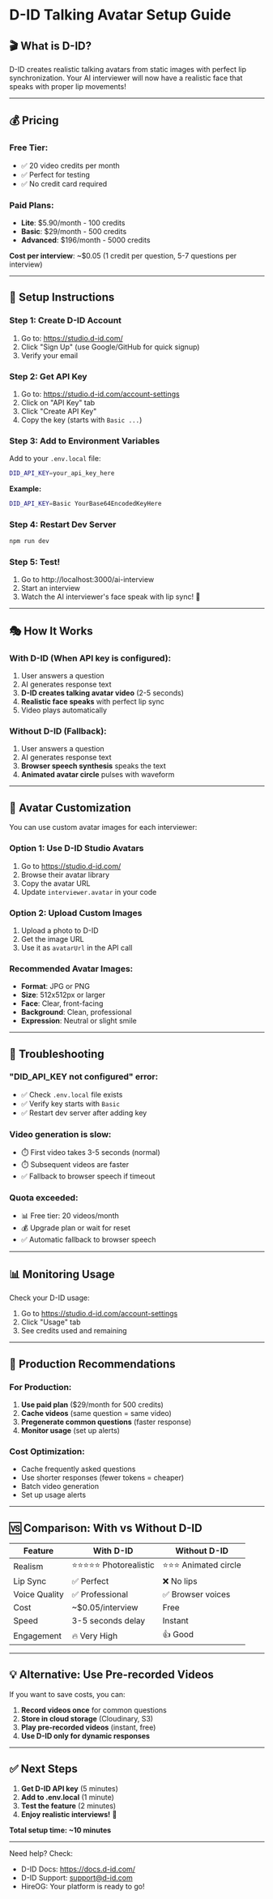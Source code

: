 # D-ID Talking Avatar Setup Guide

## 🎬 What is D-ID?

D-ID creates realistic talking avatars from static images with perfect lip synchronization. Your AI interviewer will now have a realistic face that speaks with proper lip movements!

---

## 💰 Pricing

### Free Tier:
- ✅ 20 video credits per month
- ✅ Perfect for testing
- ✅ No credit card required

### Paid Plans:
- **Lite**: $5.90/month - 100 credits
- **Basic**: $29/month - 500 credits  
- **Advanced**: $196/month - 5000 credits

**Cost per interview**: ~$0.05 (1 credit per question, 5-7 questions per interview)

---

## 🚀 Setup Instructions

### Step 1: Create D-ID Account

1. Go to: https://studio.d-id.com/
2. Click "Sign Up" (use Google/GitHub for quick signup)
3. Verify your email

### Step 2: Get API Key

1. Go to: https://studio.d-id.com/account-settings
2. Click on "API Key" tab
3. Click "Create API Key"
4. Copy the key (starts with `Basic ...`)

### Step 3: Add to Environment Variables

Add to your `.env.local` file:

```bash
DID_API_KEY=your_api_key_here
```

**Example:**
```bash
DID_API_KEY=Basic YourBase64EncodedKeyHere
```

### Step 4: Restart Dev Server

```bash
npm run dev
```

### Step 5: Test!

1. Go to http://localhost:3000/ai-interview
2. Start an interview
3. Watch the AI interviewer's face speak with lip sync! 🎉

---

## 🎭 How It Works

### With D-ID (When API key is configured):
1. User answers a question
2. AI generates response text
3. **D-ID creates talking avatar video** (2-5 seconds)
4. **Realistic face speaks** with perfect lip sync
5. Video plays automatically

### Without D-ID (Fallback):
1. User answers a question
2. AI generates response text
3. **Browser speech synthesis** speaks the text
4. **Animated avatar circle** pulses with waveform

---

## 🎨 Avatar Customization

You can use custom avatar images for each interviewer:

### Option 1: Use D-ID Studio Avatars
1. Go to https://studio.d-id.com/
2. Browse their avatar library
3. Copy the avatar URL
4. Update `interviewer.avatar` in your code

### Option 2: Upload Custom Images
1. Upload a photo to D-ID
2. Get the image URL
3. Use it as `avatarUrl` in the API call

### Recommended Avatar Images:
- **Format**: JPG or PNG
- **Size**: 512x512px or larger
- **Face**: Clear, front-facing
- **Background**: Clean, professional
- **Expression**: Neutral or slight smile

---

## 🔧 Troubleshooting

### "DID_API_KEY not configured" error:
- ✅ Check `.env.local` file exists
- ✅ Verify key starts with `Basic `
- ✅ Restart dev server after adding key

### Video generation is slow:
- ⏱️ First video takes 3-5 seconds (normal)
- ⏱️ Subsequent videos are faster
- ✅ Fallback to browser speech if timeout

### Quota exceeded:
- 📊 Free tier: 20 videos/month
- 💰 Upgrade plan or wait for reset
- ✅ Automatic fallback to browser speech

---

## 📊 Monitoring Usage

Check your D-ID usage:
1. Go to https://studio.d-id.com/account-settings
2. Click "Usage" tab
3. See credits used and remaining

---

## 🎯 Production Recommendations

### For Production:
1. **Use paid plan** ($29/month for 500 credits)
2. **Cache videos** (same question = same video)
3. **Pregenerate common questions** (faster response)
4. **Monitor usage** (set up alerts)

### Cost Optimization:
- Cache frequently asked questions
- Use shorter responses (fewer tokens = cheaper)
- Batch video generation
- Set up usage alerts

---

## 🆚 Comparison: With vs Without D-ID

| Feature | With D-ID | Without D-ID |
|---------|-----------|--------------|
| Realism | ⭐⭐⭐⭐⭐ Photorealistic | ⭐⭐⭐ Animated circle |
| Lip Sync | ✅ Perfect | ❌ No lips |
| Voice Quality | ✅ Professional | ✅ Browser voices |
| Cost | ~$0.05/interview | Free |
| Speed | 3-5 seconds delay | Instant |
| Engagement | 🔥 Very High | 👍 Good |

---

## 💡 Alternative: Use Pre-recorded Videos

If you want to save costs, you can:

1. **Record videos once** for common questions
2. **Store in cloud storage** (Cloudinary, S3)
3. **Play pre-recorded videos** (instant, free)
4. **Use D-ID only for dynamic responses**

---

## ✅ Next Steps

1. **Get D-ID API key** (5 minutes)
2. **Add to .env.local** (1 minute)
3. **Test the feature** (2 minutes)
4. **Enjoy realistic interviews!** 🎉

**Total setup time: ~10 minutes**

---

Need help? Check:
- D-ID Docs: https://docs.d-id.com/
- D-ID Support: support@d-id.com
- HireOG: Your platform is ready to go!

